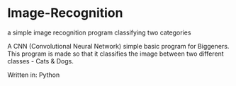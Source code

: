 # Image-Recognition
a simple image recognition program classifying two categories


A CNN (Convolutional Neural Network) simple basic program for Biggeners. This program is made so that it classifies the image between two different classes - Cats & Dogs.

Written in:
Python
